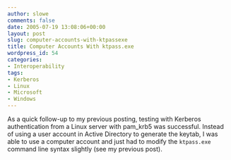 ```yaml
---
author: slowe
comments: false
date: 2005-07-19 13:08:06+00:00
layout: post
slug: computer-accounts-with-ktpassexe
title: Computer Accounts With ktpass.exe
wordpress_id: 54
categories:
- Interoperability
tags:
- Kerberos
- Linux
- Microsoft
- Windows
---
```


As a quick follow-up to my previous posting, testing with Kerberos authentication from a Linux server with pam_krb5 was successful. Instead of using a user account in Active Directory to generate the keytab, I was able to use a computer account and just had to modify the `ktpass.exe` command line syntax slightly (see my previous post).
